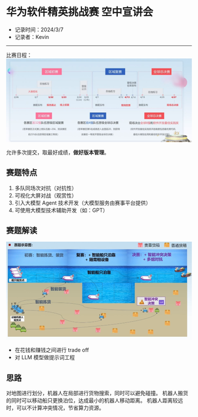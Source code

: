 # 华为软件精英挑战赛 空中宣讲会

- 记录时间：2024/3/7
- 记录者：Kevin

---

比赛日程：
![比赛日程](calendar.png)

允许多次提交，取最好成绩，**做好版本管理**。

## 赛题特点

1. 多队同场次对抗（对抗性）
2. 可视化大屏对战（观赏性）
3. 引入大模型 Agent 技术开发（大模型服务由赛事平台提供）
4. 可使用大模型技术辅助开发（如：GPT）

## 赛题解读

![赛题解读](question.png)

- 在花钱和赚钱之间进行 trade off
- 对 LLM 模型做提示词工程

## 思路

对地图进行划分，机器人在局部进行货物搜索，同时可以避免碰撞。
机器人搬货的同时可以移动船只更换泊位，达成最小的机器人移动距离。
机器人距离较远时，可以不计算冲突情况，节省算力资源。